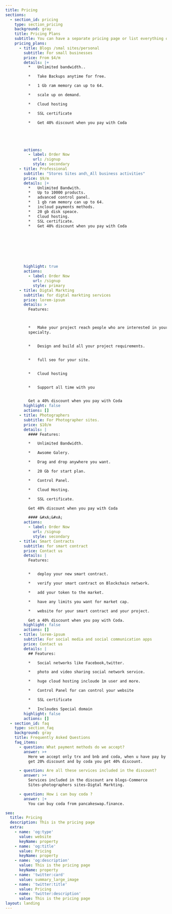 ```yaml
---
title: Pricing
sections:
  - section_id: pricing
    type: section_pricing
    background: gray
    title: Pricing Plans
    subtitle: You can have a separate pricing page or list everything on the home page.
    pricing_plans:
      - title: Blogs /smal sites/personal
        subtitle: For small businesses
        price: From $4/m
        details: |+
          *   Unlimited bandwidth..

          *   Take Backups anytime for free.

          *   1 Gb ram memory can up to 64.

          *   scale up on demand.

          *   Cloud hosting

          *   SSL certificate

          *   Get 40% discount when you pay with Coda





        actions:
          - label: Order Now
            url: /signup
            style: secondary
      - title: Professional
        subtitle: "Stores Sites and\_All business activities"
        price: $9/m
        details: |+
          *   Unlimited Bandwith.
          *   Up to 10000 products.
          *   advanced control panel.
          *   1 gb ram memory can up to 64.
          *   incloud payments methods.
          *   20 gb disk speace.
          *   Cloud hosting.
          *   SSL certificate.
          *   Get 40% discount when you pay with Coda








        highlight: true
        actions:
          - label: Order Now
            url: /signup
            style: primary
      - title: Digtal Markting
        subtitle: for digtal markting services
        price: lorem-ipsum
        details: >
          Features:



          *   Make your project reach people who are interested in your
          specialty.


          *   Design and build all your project requirements.


          *   full seo for your site.


          *   Cloud hosting


          *   Support all time with you


          Get a 40% discount when you pay with Coda
        highlight: false
        actions: []
      - title: Photographers
        subtitle: For Photographer sites.
        price: $10/m
        details: |
          #### Features:

          *   Unlimited Bandwidth.

          *   Awsome Galery.

          *   Drag and drop anywhere you want.

          *   20 Gb for start plan.

          *   Control Panel.

          *   Cloud Hosting.

          *   SSL certificate.

          Get 40% discount when you pay with Coda

          #### &#xA;&#xA;
        actions:
          - label: Order Now
            url: /signup
            style: secondary
      - title: Smart Contracts
        subtitle: for smart contract
        price: Contact us
        details: |
          Features:


          *   deploy your new smart contract.

          *   verify your smart contract on Blockchain network.

          *   add your token to the market.

          *   have any limits you want for market cap.

          *   website for your smart contract and your project.

          Get a 40% discount when you pay with Coda.
        highlight: false
        actions: []
      - title: lorem-ipsum
        subtitle: For social media and social communication apps
        price: Contact us
        details: |
          ## Features:

          *   Social networks like Facebook,twitter.

          *   photo and video sharing social network service.

          *   huge cloud hosting incloude 1m user and more.

          *   Control Panel for can control your website

          *   SSL certificate

          *   Incloudes Special domain
        highlight: false
        actions: []
  - section_id: faq
    type: section_faq
    background: gray
    title: Frequently Asked Questions
    faq_items:
      - question: What payment methods do we accept?
        answer: >+
          Here we accept only trx and bnb and coda, when u have pay by bnb you
          get 20% discount and by coda you get 40% discount.

      - question: Are all these services included in the discount?
        answer: >+
          Services included in the discount are blogs-Commerce
          Sites-photographers sites-Digtal Markting.

      - question: How i can buy coda ?
        answer: |+
          You can buy coda from pancakeswap.finance.

seo:
  title: Pricing
  description: This is the pricing page
  extra:
    - name: 'og:type'
      value: website
      keyName: property
    - name: 'og:title'
      value: Pricing
      keyName: property
    - name: 'og:description'
      value: This is the pricing page
      keyName: property
    - name: 'twitter:card'
      value: summary_large_image
    - name: 'twitter:title'
      value: Pricing
    - name: 'twitter:description'
      value: This is the pricing page
layout: landing
---
```

